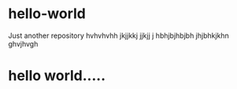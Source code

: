 # hello-world
Just another repository
  hvhvhvhh
  jkjjkkj
  jjkjj j
  hbhjbjhbjbh
  jhjbhkjkhn
  ghvjhvgh
  
  # hello world.....
